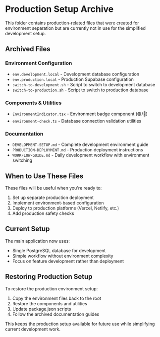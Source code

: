 # Production Setup Archive

This folder contains production-related files that were created for environment separation but are currently not in use for the simplified development setup.

## Archived Files

### Environment Configuration
- `env.development.local` - Development database configuration
- `env.production.local` - Production Supabase configuration
- `switch-to-development.sh` - Script to switch to development database
- `switch-to-production.sh` - Script to switch to production database

### Components & Utilities
- `EnvironmentIndicator.tsx` - Environment badge component (🟢/🔴)
- `environment-check.ts` - Database connection validation utilities

### Documentation
- `DEVELOPMENT-SETUP.md` - Complete development environment guide
- `PRODUCTION-DEPLOYMENT.md` - Production deployment instructions
- `WORKFLOW-GUIDE.md` - Daily development workflow with environment switching

## When to Use These Files

These files will be useful when you're ready to:
1. Set up separate production deployment
2. Implement environment-based configuration
3. Deploy to production platforms (Vercel, Netlify, etc.)
4. Add production safety checks

## Current Setup

The main application now uses:
- Single PostgreSQL database for development
- Simple workflow without environment complexity
- Focus on feature development rather than deployment

## Restoring Production Setup

To restore the production environment setup:
1. Copy the environment files back to the root
2. Restore the components and utilities
3. Update package.json scripts
4. Follow the archived documentation guides

This keeps the production setup available for future use while simplifying current development work.
